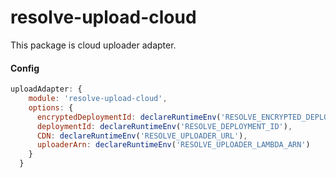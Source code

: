 # **resolve-upload-cloud**

This package is cloud uploader adapter.

#### Config
```js
uploadAdapter: {
    module: 'resolve-upload-cloud',
    options: {
      encryptedDeploymentId: declareRuntimeEnv('RESOLVE_ENCRYPTED_DEPLOYMENT_ID'),
      deploymentId: declareRuntimeEnv('RESOLVE_DEPLOYMENT_ID'),
      CDN: declareRuntimeEnv('RESOLVE_UPLOADER_URL'),
      uploaderArn: declareRuntimeEnv('RESOLVE_UPLOADER_LAMBDA_ARN')
    }
  }
```
